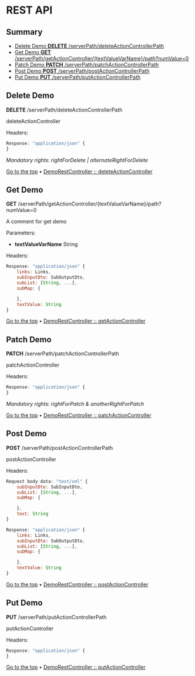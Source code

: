 # REST API
## Summary

 - [Delete Demo **DELETE** /serverPath/deleteActionControllerPath](#delete-demo-delete-/serverpath/deleteactioncontrollerpath)
 - [Get Demo **GET** /serverPath/getActionController/{textValueVarName}/path?numValue=0](#get-demo-get-/serverpath/getactioncontroller/{textvaluevarname}/pathnumvalue=0)
 - [Patch Demo **PATCH** /serverPath/patchActionControllerPath](#patch-demo-patch-/serverpath/patchactioncontrollerpath)
 - [Post Demo **POST** /serverPath/postActionControllerPath](#post-demo-post-/serverpath/postactioncontrollerpath)
 - [Put Demo **PUT** /serverPath/putActionControllerPath](#put-demo-put-/serverpath/putactioncontrollerpath)


## Delete Demo
**DELETE** /serverPath/deleteActionControllerPath

deleteActionController

Headers: 

```javascript
Response: "application/json" {
}
```

_Mandatory rights: rightForDelete | alternateRightForDelete_

[Go to the top](#rest-api) &bull; [DemoRestController :: deleteActionController](/blob/master/src/main/java/tv/hd3g/selfautorestdoc/demo/DemoRestController.java#73)

## Get Demo
**GET** /serverPath/getActionController/{textValueVarName}/path?numValue=0

A comment for get demo

Parameters:
 - **textValueVarName** String

Headers: 

```javascript
Response: "application/json" {
    links: Links,
    subInputDto: SubOutputDto,
    subList: [String, ...],
    subMap: {

    },
    textValue: String
}
```

[Go to the top](#rest-api) &bull; [DemoRestController :: getActionController](/blob/master/src/main/java/tv/hd3g/selfautorestdoc/demo/DemoRestController.java#59)

## Patch Demo
**PATCH** /serverPath/patchActionControllerPath

patchActionController

Headers: 

```javascript
Response: "application/json" {
}
```

_Mandatory rights: rightForPatch & anotherRightForPatch_

[Go to the top](#rest-api) &bull; [DemoRestController :: patchActionController](/blob/master/src/main/java/tv/hd3g/selfautorestdoc/demo/DemoRestController.java#79)

## Post Demo
**POST** /serverPath/postActionControllerPath

postActionController

Headers: 

```javascript
Request body data: "text/xml" {
    subInputDto: SubInputDto,
    subList: [String, ...],
    subMap: {

    },
    text: String
}
```

```javascript
Response: "application/json" {
    links: Links,
    subInputDto: SubOutputDto,
    subList: [String, ...],
    subMap: {

    },
    textValue: String
}
```

[Go to the top](#rest-api) &bull; [DemoRestController :: postActionController](/blob/master/src/main/java/tv/hd3g/selfautorestdoc/demo/DemoRestController.java#49)

## Put Demo
**PUT** /serverPath/putActionControllerPath

putActionController

Headers: 

```javascript
Response: "application/json" {
}
```

[Go to the top](#rest-api) &bull; [DemoRestController :: putActionController](/blob/master/src/main/java/tv/hd3g/selfautorestdoc/demo/DemoRestController.java#66)
